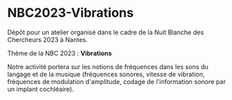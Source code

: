# NBC2023-Vibrations

Dépôt pour un atelier organisé dans le cadre de la Nuit Blanche des Chercheurs
2023 à Nantes.

Thème de la NBC 2023 : **Vibrations**

Notre activité portera sur les notions de fréquences dans les sons du langage
et de la musique (fréquences sonores, vitesse de vibration, fréquences de
modulation d'amplitude, codage de l'information sonore par un implant
cochléaire).
